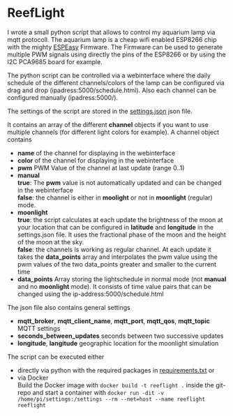 # ReefLight
I wrote a small python script that allows to control my aquarium lamp via mqtt protocoll.
The aquarium lamp is a cheap wifi enabled ESP8266 chip with the mighty
[ESPEasy](https://www.letscontrolit.com/wiki/index.php/ESPEasy) Firmware.
The Firmware can be used to generate multiple PWM signals using directly the pins of the ESP8266 
or by using the I2C PCA9685 board for example.

The python script can be controlled via a webinterface where the daily schedule of the different channels/colors of the lamp can be configured via drag and drop (ipadress:5000/schedule.html). Also each channel can be configured manually (ipadress:5000/).

The settings of the script are stored in the [settings.json](settings.json) json file.

It contains an array of the different **channel** objects if you want to use multiple channels
(for different light colors for example).
A channel object contains
* **name** of the channel for displaying in the webinterface
* **color** of the channel for displaying in the webinterface
* **pwm** PWM Value of the channel at last update (range 0..1)
* **manual**  
**true**: The **pwm** value is not automatically updated and can be changed in the webinterface  
**false**: the channel is either in **moolight** or not in **moonlight** (regular) mode.
* **moonlight**  
**true**: the script calculates at each update the brightness of the moon at your location that can be 
configured in **latitude** and **longitude** in the settings.json file. It uses the fractional phase of the moon and the height
of the moon at the sky.  
**false**: the channels is working as regular channel. At each update it takes the **data_points** array and interpolates the 
pwm value using the pwm values of the two data_points greater and smaller to the current time
* **data_points**
Array storing the lightschedule in normal mode (not **manual** and no **moonlight** mode). 
It consists of time value pairs that can be changed using the ip-address:5000/schedule.html

The json file also contains general settings
* **mqtt_broker**, **mqtt_client_name**, **mqtt_port**, **mqtt_qos**, **mqtt_topic** MQTT settings
* **seconds_between_updates** seconds between two successive updates
* **longitude**, **langitude** geographic location for the moonlight simulation

The script can be executed either
* directly via python with the required packages in [requirements.txt](requirements.txt)
or 
* via Docker  
Build the Docker image with
`docker build -t reeflight .` inside the git-repo and start a container with 
`docker run -dit -v /home/pi/settings:/settings --rm --net=host --name reeflight reeflight`

